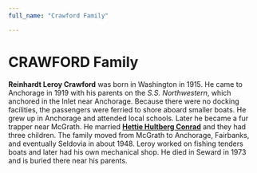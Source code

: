 ```yaml
---
full_name: "Crawford Family"

---
```

# CRAWFORD Family

**Reinhardt Leroy Crawford** was born in Washington in 1915. He came to
Anchorage in 1919 with his parents on the *S.S. Northwestern*, which
anchored in the Inlet near Anchorage. Because there were no docking
facilities, the passengers were ferried to shore aboard smaller boats.
He grew up in Anchorage and attended local schools. Later he became a
fur trapper near McGrath. He married [**Hettie Hultberg Conrad**](../_people/Crawford_Hettie_M_Conrad.md) and they had
three children. The family moved from McGrath to Anchorage, Fairbanks,
and eventually Seldovia in about 1948. Leroy worked on fishing tenders
boats and later had his own mechanical shop. He died in Seward in 1973
and is buried there near his parents.


